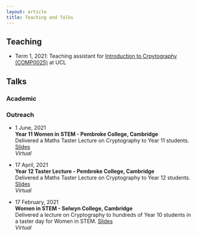 ```yaml
---
layout: article
title: Teaching and Talks
---
```


## Teaching 
* Term 1, 2021: Teaching assistant for <a href="https://www.ucl.ac.uk/module-catalogue/modules/introduction-to-cryptography/COMP0025" target="_blank">Introduction to Crpytography (COMP0025)</a> at UCL


## Talks 
### Academic


### Outreach

* 1 June, 2021\
**Year 11 Women in STEM - Pembroke College, Cambridge**\
Delivered a Maths Taster Lecture on Cryptography to Year 11 students. <a href="https://docs.google.com/presentation/d/1zQ4DeP92EbOGP0jrzs4C9zfBw-xLbrR4HIpYEEItwFQ/edit?usp=sharing" target="_blank">Slides</a>\
*Virtual*

* 17 April, 2021\
**Year 12 Taster Lecture - Pembroke College, Cambridge**\
Delivered a Maths Taster Lecture on Cryptography to Year 12 students. <a href="https://docs.google.com/presentation/d/1zQ4DeP92EbOGP0jrzs4C9zfBw-xLbrR4HIpYEEItwFQ/edit?usp=sharing" target="_blank">Slides</a>\
*Virtual*

* 17 February, 2021\
**Women in STEM - Selwyn College, Cambridge**\
Delivered a lecture on Cryptography to hundreds of Year 10 students in a taster day for Women in STEM. <a href="https://docs.google.com/presentation/d/1IXgY7_xpQinM_ZPfvubV5d6tQVn2XnNI6V6CuPp7Sfc/edit?usp=sharing" target="_blank">Slides</a>\
*Virtual*


